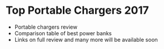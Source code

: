 

# Top Portable Chargers 2017

- Portable chargers review
- Comparison table of best power banks
- Links on full review and many more will be available soon
